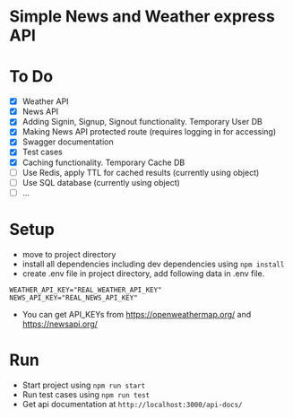 # Simple News and Weather express API

# To Do
- [x] Weather API
- [x] News API
- [x] Adding Signin, Signup, Signout functionality. Temporary User DB
- [x] Making News API protected route (requires logging in for accessing)
- [x] Swagger documentation
- [x] Test cases
- [x] Caching functionality. Temporary Cache DB
- [ ] Use Redis, apply TTL for cached results (currently using object)
- [ ] Use SQL database (currently using object)
- [ ] ...

# Setup
- move to project directory
- install all dependencies including dev dependencies using `npm install`
- create .env file in project directory, add following data in .env file.
```
WEATHER_API_KEY="REAL_WEATHER_API_KEY"
NEWS_API_KEY="REAL_NEWS_API_KEY"
```
- You can get API_KEYs from https://openweathermap.org/ and https://newsapi.org/

# Run
- Start project using `npm run start`
- Run test cases using `npm run test`
- Get api documentation at `http://localhost:3000/api-docs/`

